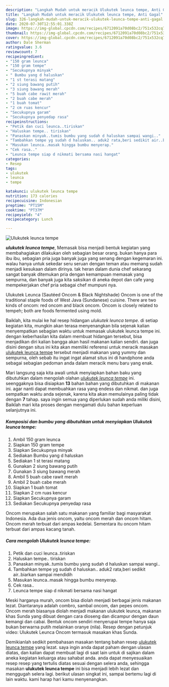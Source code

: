 ```yaml
---
description: "Langkah Mudah untuk meracik Ulukutek leunca tempe, Anti Gagal"
title: "Langkah Mudah untuk meracik Ulukutek leunca tempe, Anti Gagal"
slug: 326-langkah-mudah-untuk-meracik-ulukutek-leunca-tempe-anti-gagal
date: 2020-07-30T12:55:01.338Z
image: https://img-global.cpcdn.com/recipes/6712091a70d08bc2/751x532cq70/ulukutek-leunca-tempe-foto-resep-utama.jpg
thumbnail: https://img-global.cpcdn.com/recipes/6712091a70d08bc2/751x532cq70/ulukutek-leunca-tempe-foto-resep-utama.jpg
cover: https://img-global.cpcdn.com/recipes/6712091a70d08bc2/751x532cq70/ulukutek-leunca-tempe-foto-resep-utama.jpg
author: Dale Sherman
ratingvalue: 3.6
reviewcount: 7
recipeingredient:
- "150 gram leunca"
- "150 gram tempe"
- "Secukupnya minyak"
- " Bumbu yang d haluskan"
- "1 st terasi matang"
- "2 siung bawang putih"
- "3 siung bawang merah"
- "5 buah cabe rawit merah"
- "2 buah cabe merah"
- "1 buah tomat"
- "2 cm ruas kencur"
- "Secukupnya garam"
- "Secukupnya penyedap rasa"
recipeinstructions:
- "Petik dan cuci leunca..tiriskan"
- "Haluskan tempe.. tiriskan"
- "Panaskan minyak..tumis bumbu yang sudah d haluskan sampai wangi.."
- "Tambahkan tempe yg sudah d haluskan.. aduk2 rata,beri sedikit air..biarkan sampai mendidih"
- "Masukan leunca..masak hingga bumbu menyerap."
- "Cek rasa.."
- "Leunca tempe siap d nikmati bersama nasi hangat"
categories:
- Resep
tags:
- ulukutek
- leunca
- tempe

katakunci: ulukutek leunca tempe 
nutrition: 173 calories
recipecuisine: Indonesian
preptime: "PT15M"
cooktime: "PT37M"
recipeyield: "4"
recipecategory: Lunch

---
```



![Ulukutek leunca tempe](https://img-global.cpcdn.com/recipes/6712091a70d08bc2/751x532cq70/ulukutek-leunca-tempe-foto-resep-utama.jpg)

<b><i>ulukutek leunca tempe</i></b>, Memasak bisa menjadi bentuk kegiatan yang membahagiakan dilakukan oleh sebagian besar orang. bukan hanya para ibu ibu, sebagian pria juga banyak juga yang senang dengan kegemaran ini. walau hanya untuk sekedar seru seruan dengan teman atau memang sudah menjadi kesukaan dalam dirinya. tak heran dalam dunia chef sekarang sangat banyak ditemukan pria dengan kemampuan memasak yang sempurna, dan banyak juga kita saksikan di aneka depot dan cafe yang mempekerjakan chef pria sebagai chef mumpuni nya.

Ulukutek Leunca (Sautéed Oncom &amp; Black Nightshade) Oncom is one of the traditional staple foods of West Java (Sundanese) cuisine. There are two kinds of oncom: red oncom and black oncom. Oncom is closely related to tempeh; both are foods fermented using mold.

Baiklah, kita mulai ke hal resep hidangan <i>ulukutek leunca tempe</i>. di setiap kegiatan kita, mungkin akan terasa menyenangkan bila sejenak kalian menyempatkan sebagian waktu untuk memasak ulukutek leunca tempe ini. dengan keberhasilan kita dalam membuat hidangan tersebut, bisa menjadikan diri kalian bangga akan hasil makanan kalian sendiri. dan juga disini dengan situs ini kita akan memiliki referensi untuk meracik masakan <u>ulukutek leunca tempe</u> tersebut menjadi makanan yang yummy dan sempurna, oleh sebab itu ingat ingat alamat situs ini di handphone anda sebagai sebagian pedoman anda dalam meracik menu baru yang enak.


Mari langsung saja kita awali untuk menyiapkan bahan baku yang dibutuhkan dalam mengolah olahan <u><i>ulukutek leunca tempe</i></u> ini. seenggaknya bisa disiapkan <b>13</b> bahan bahan yang dibutuhkan di makanan ini. agar nanti dapat membuahkan rasa yang endess dan nikmat. dan juga sempatkan waktu anda sejenak, karena kita akan memulainya paling tidak dengan <b>7</b> tahap. saya ingin semua yang diperlukan sudah anda miliki disini, Baiklah mari kita proses dengan mengamati dulu bahan keperluan selanjutnya ini.

<!--inarticleads1-->

##### Komposisi dan bumbu yang dibutuhkan untuk menyiapkan Ulukutek leunca tempe:

1. Ambil 150 gram leunca
1. Siapkan 150 gram tempe
1. Siapkan Secukupnya minyak
1. Sediakan  Bumbu yang d haluskan
1. Sediakan 1 st terasi matang
1. Gunakan 2 siung bawang putih
1. Gunakan 3 siung bawang merah
1. Ambil 5 buah cabe rawit merah
1. Ambil 2 buah cabe merah
1. Siapkan 1 buah tomat
1. Siapkan 2 cm ruas kencur
1. Siapkan Secukupnya garam
1. Sediakan Secukupnya penyedap rasa


Oncom merupakan salah satu makanan yang familiar bagi masyarakat Indonesia. Ada dua jenis oncom, yaitu oncom merah dan oncom hitam. Oncom merah terbuat dari ampas kedelai. Sementara itu oncom hitam terbuat dari ampas kacang tanah. 

<!--inarticleads2-->

##### Cara mengolah Ulukutek leunca tempe:

1. Petik dan cuci leunca..tiriskan
1. Haluskan tempe.. tiriskan
1. Panaskan minyak..tumis bumbu yang sudah d haluskan sampai wangi..
1. Tambahkan tempe yg sudah d haluskan.. aduk2 rata,beri sedikit air..biarkan sampai mendidih
1. Masukan leunca..masak hingga bumbu menyerap.
1. Cek rasa..
1. Leunca tempe siap d nikmati bersama nasi hangat


Meski harganya murah, oncom bisa diolah menjadi berbagai jenis makanan lezat. Diantaranya adalah combro, sambal oncom, dan pepes oncom. Oncom merah biasanya diolah menjadi makanan ulukutek leunca, makanan khas Sunda yang dibuat dengan cara dioseng dan dicampur dengan daun kemangi dan cabai. Bentuk oncom sendiri menyerupai tempe hanya saja bukan berwarna putih melainkan oranye (nila). Resep dengan petunjuk video: Ulukutek Leunca Oncom termasuk masakan khas Sunda. 

Demikianlah sedikit pembahasan masakan tentang bahan resep <u>ulukutek leunca tempe</u> yang lezat. saya ingin anda dapat paham dengan ulasan diatas, dan kalian dapat membuat lagi di saat lain untuk di sajikan dalam aneka kegiatan keluarga atau sahabat anda. anda dapat menyesuaikan resep resep yang tertulis diatas sesuai dengan selera anda, sehingga masakan <b>ulukutek leunca tempe</b> ini bisa menjadi lebih lezat dan menggugah selera lagi. berikut ulasan singkat ini, sampai bertemu lagi di lain waktu. kami harap hari kamu menyenangkan.
